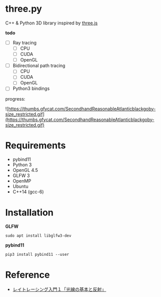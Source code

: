 # three.py

C++ & Python 3D library inspired by [three.js](https://github.com/mrdoob/three.js/)

**todo**

- [ ] Ray tracing
    - [ ] CPU
    - [ ] CUDA
    - [ ] OpenGL
- [ ] Bidirectional path tracing
    - [ ] CPU
    - [ ] CUDA
    - [ ] OpenGL
- [ ] Python3 bindings

progress:

![https://thumbs.gfycat.com/SecondhandReasonableAtlanticblackgoby-size_restricted.gif](https://thumbs.gfycat.com/SecondhandReasonableAtlanticblackgoby-size_restricted.gif)

# Requirements

- pybind11
- Python 3
- OpenGL 4.5
- GLFW 3
- OpenMP
- Ubuntu
- C++14 (gcc-6)

# Installation

**GLFW**

```
sudo apt install libglfw3-dev
```

**pybind11**

```
pip3 install pybind11 --user
```

# Reference

- [レイトレーシング入門１「光線の基本と反射」](https://qiita.com/mebiusbox2/items/89e2db3b24e4c39502fe)